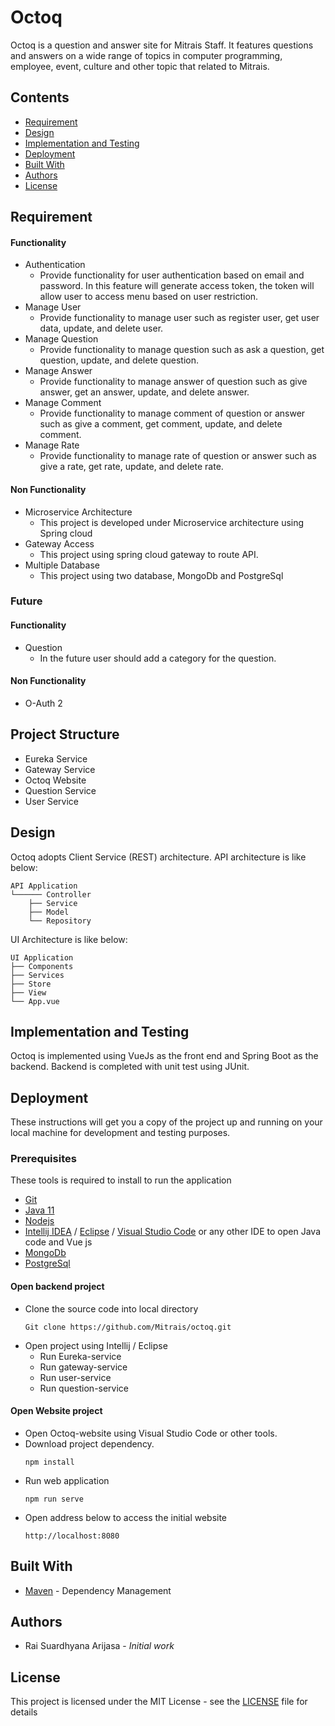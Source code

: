 # Octoq

Octoq is a question and answer site for Mitrais Staff. It features questions and answers on a wide range of topics in computer programming, employee, event, culture and other topic that related to Mitrais.

## Contents
* [Requirement](#Requirement)
* [Design](#Design)
* [Implementation and Testing](#Implementation%20and%20Testing)
* [Deployment](#Deployment)
* [Built With](#Built%20With)
* [Authors](#Authors)
* [License](#License)

## Requirement
#### Functionality
- Authentication 
    - Provide functionality for user authentication based on email and password. In this feature will generate access token, the token will allow user to access menu based on user restriction. 
- Manage User
    - Provide functionality to manage user such as register user, get user data, update, and delete user.
- Manage Question
    - Provide functionality to manage question such as ask a question, get question, update, and delete question.
- Manage Answer
    - Provide functionality to manage answer of question such as give answer, get an answer, update, and delete answer.
- Manage Comment
    - Provide functionality to manage comment of question or answer such as give a comment, get comment, update, and delete comment.
- Manage Rate
    - Provide functionality to manage rate of question or answer such as give a rate, get rate, update, and delete rate.
#### Non Functionality
- Microservice Architecture
    - This project is developed under Microservice architecture using Spring cloud
- Gateway Access
    - This project using spring cloud gateway to route API.
- Multiple Database
    - This project using two database, MongoDb and PostgreSql

### Future
#### Functionality
- Question 
    - In the future user should add a category for the question.
#### Non Functionality
- O-Auth 2

## Project Structure
 - Eureka Service
 - Gateway Service
 - Octoq Website
 - Question Service
 - User Service

## Design
Octoq adopts Client Service (REST) architecture. API architecture is like below: 
```
API Application 
└────── Controller 
	├── Service 
	├── Model 
	└── Repository
```

UI Architecture is like below: 
```
UI Application 
├── Components
├── Services 
├── Store 
├── View
└── App.vue
```

## Implementation and Testing
Octoq is implemented using VueJs as the front end and Spring Boot as the backend. Backend is completed with unit test using JUnit. 

## Deployment

These instructions will get you a copy of the project up and running on your local machine for development and testing purposes.

### Prerequisites
These tools is required to install to run the application 
- [Git](https://git-scm.com/book/en/v2/Getting-Started-Installing-Git)
- [Java 11](http://jdk.java.net/java-se-ri/11)
- [Nodejs](https://nodejs.org/en/download/)
- [Intellij IDEA](https://www.jetbrains.com/help/idea/installation-guide.html) / [Eclipse](https://www.eclipse.org/downloads/packages/installer) / [Visual Studio Code](https://code.visualstudio.com/download) or any other IDE to open Java code and Vue js
- [MongoDb](https://www.mongodb.com/)
- [PostgreSql](https://www.postgresql.org/)

#### Open backend project
- Clone the source code into local directory
    ```
    Git clone https://github.com/Mitrais/octoq.git
    ```
- Open project using Intellij / Eclipse
    - Run Eureka-service
    - Run gateway-service
    - Run user-service
    - Run question-service


#### Open Website project
- Open Octoq-website using Visual Studio Code or other tools.
- Download project dependency.
  ```
  npm install
  ```
- Run web application
  ```
  npm run serve
  ```
- Open address below to access the initial website
  ```
  http://localhost:8080
  ```


## Built With
* [Maven](https://maven.apache.org/) - Dependency Management

## Authors
* Rai Suardhyana Arijasa - *Initial work*

## License
This project is licensed under the MIT License - see the [LICENSE](LICENSE) file for details
